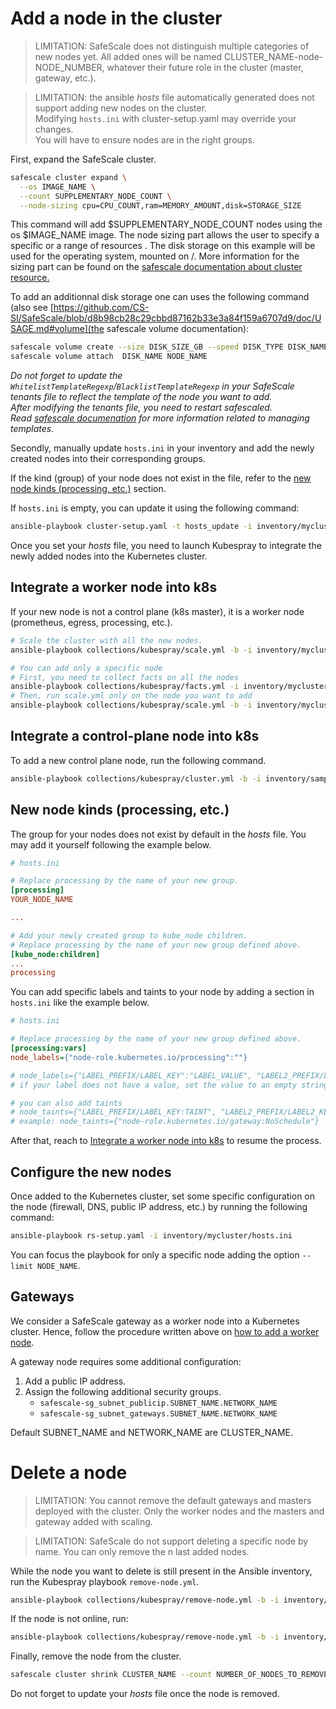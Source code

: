 # Add a node in the cluster

> LIMITATION: SafeScale does not distinguish multiple categories of new nodes yet. All added ones will be named  CLUSTER_NAME-node-NODE_NUMBER, whatever their future role in the cluster (master, gateway, etc.).

> LIMITATION: the ansible *hosts* file automatically generated does not support adding new nodes on the cluster.  
> Modifying ```hosts.ini``` with cluster-setup.yaml may override your changes.  
> You will have to ensure nodes are in the right groups.

First, expand the SafeScale cluster.

```Bash
safescale cluster expand \
  --os IMAGE_NAME \
  --count SUPPLEMENTARY_NODE_COUNT \
  --node-sizing cpu=CPU_COUNT,ram=MEMORY_AMOUNT,disk=STORAGE_SIZE
```

This command will add $SUPPLEMENTARY_NODE_COUNT nodes using the os $IMAGE_NAME image. The node sizing part allows the user to specify a specific or a range of resources . The disk storage on this example will be used for the operating system, mounted on /.
More information for the sizing part can be found on the [safescale documentation about cluster resource.](https://github.com/CS-SI/SafeScale/blob/d8b98cb28c29cbbd87162b33e3a84f159a6707d9/doc/USAGE.md#cluster)

To add an additionnal disk storage one can uses the following command (also see [https://github.com/CS-SI/SafeScale/blob/d8b98cb28c29cbbd87162b33e3a84f159a6707d9/doc/USAGE.md#volume](the safescale volume documentation):
```Bash
safescale volume create --size DISK_SIZE_GB --speed DISK_TYPE DISK_NAME
safescale volume attach  DISK_NAME NODE_NAME
```

*Do not forget to update the `WhitelistTemplateRegexp`/`BlacklistTemplateRegexp` in your SafeScale tenants file to reflect the template of the node you want to add.  
After modifying the _tenants_ file, you need to restart safescaled.  
Read [safescale documenation](https://github.com/CS-SI/SafeScale/blob/d8b98cb28c29cbbd87162b33e3a84f159a6707d9/doc/SCANNER.md#safescale-scanner) for more information related to managing templates.*

Secondly, manually update `hosts.ini` in your inventory and add the newly created nodes into their corresponding groups.

If the kind (group) of your node does not exist in the file, refer to the [new node kinds (processing, etc.)](#new_kinds) section.

If `hosts.ini`  is empty, you can update it using the following command:

```Bash
ansible-playbook cluster-setup.yaml -t hosts_update -i inventory/mycluster/hosts.ini
```

Once you set your *hosts* file, you need to launch Kubespray to integrate the newly added nodes into the Kubernetes cluster.

## <a name="worker_nodes"></a>Integrate a worker node into k8s

If your new node is not a control plane (k8s master), it is a worker node (prometheus, egress, processing, etc.).

```Bash
# Scale the cluster with all the new nodes.
ansible-playbook collections/kubespray/scale.yml -b -i inventory/mycluster/hosts.ini 

# You can add only a specific node
# First, you need to collect facts on all the nodes
ansible-playbook collections/kubespray/facts.yml -i inventory/mycluster/hosts.ini
# Then, run scale.yml only on the node you want to add
ansible-playbook collections/kubespray/scale.yml -b -i inventory/mycluster/hosts.ini --limit NODE_NAME
```

## Integrate a control-plane node into k8s

To add a new control plane node, run the following command.

```Bash
ansible-playbook collections/kubespray/cluster.yml -b -i inventory/sample/hosts.ini
```

## <a name="new_kinds"></a>New node kinds (processing, etc.)

The group for your nodes does not exist by default in the *hosts* file. You may add it yourself following the example below.

```ini
# hosts.ini

# Replace processing by the name of your new group.
[processing]
YOUR_NODE_NAME

...

# Add your newly created group to kube_node children.
# Replace processing by the name of your new group defined above.
[kube_node:children]
...
processing

```

You can add specific labels and taints to your node by adding a section in `hosts.ini` like the example below.

```ini
# hosts.ini

# Replace processing by the name of your new group defined above.
[processing:vars]
node_labels={"node-role.kubernetes.io/processing":""}

# node_labels={"LABEL_PREFIX/LABEL_KEY":"LABEL_VALUE", "LABEL2_PREFIX/LABEL2_KEY":"LABEL2_VALUE" , ...}
# if your label does not have a value, set the value to an empty string

# you can also add taints
# node_taints={"LABEL_PREFIX/LABEL_KEY:TAINT", "LABEL2_PREFIX/LABEL2_KEY:TAINT", ...}
# example: node_taints={"node-role.kubernetes.io/gateway:NoSchedule"}
```

After that, reach to [Integrate a worker node into k8s](#worker_nodes) to resume the process.

## Configure the new nodes

Once added to the Kubernetes cluster, set some specific configuration on the node (firewall, DNS, public IP address, etc.) by running the following command:

```Bash
ansible-playbook rs-setup.yaml -i inventory/mycluster/hosts.ini
```

You can focus the playbook for only a specific node adding the option `--limit NODE_NAME`.

## Gateways

We consider a SafeScale gateway as a worker node into a Kubernetes cluster. Hence, follow the procedure written above on [how to add a worker node](#worker_nodes).

A gateway node requires some additional configuration:

1. Add a public IP address.
2. Assign the following additional security groups.
    - `safescale-sg_subnet_publicip.SUBNET_NAME.NETWORK_NAME`
    - `safescale-sg_subnet_gateways.SUBNET_NAME.NETWORK_NAME`

Default SUBNET_NAME and NETWORK_NAME are CLUSTER_NAME.

# Delete a node

> LIMITATION: You cannot remove the default gateways and masters deployed with the cluster. Only the worker nodes and the masters and gateway added with scaling.

> LIMITATION: SafeScale do not support deleting a specific node by name. You can only remove the n last added nodes.


While the node you want to delete is still present in the Ansible inventory, run the Kubespray playbook `remove-node.yml`.

```Bash
ansible-playbook collections/kubespray/remove-node.yml -b -i inventory/mycluster/hosts.ini -e node=NODE_NAME
```

If the node is not online, run:

```Bash
ansible-playbook collections/kubespray/remove-node.yml -b -i inventory/mycluster/hosts.ini -e reset_nodes=false -e allow_ungraceful_removal=true
``` 

Finally, remove the node from the cluster.

```Bash
safescale cluster shrink CLUSTER_NAME --count NUMBER_OF_NODES_TO_REMOVE
```

Do not forget to update your *hosts* file once the node is removed.
